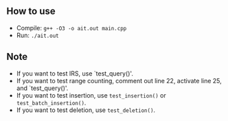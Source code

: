 ## How to use
* Compile: `g++ -O3 -o ait.out main.cpp`
* Run: `./ait.out`

## Note
* If you want to test IRS, use `test_query()'.
* If you want to test range counting, comment out line 22, activate line 25, and `test_query()'.
* If you want to test insertion, use `test_insertion()` or `test_batch_insertion()`.
* If you want to test deletion, use `test_deletion()`.
